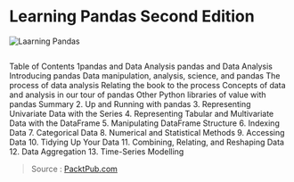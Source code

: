 # Learning Pandas Second Edition

![Laarning Pandas](https://static.packt-cdn.com/products/9781787123137/cover/smaller)

```python

```

Table of Contents 1pandas and Data Analysis pandas and Data Analysis Introducing pandas Data manipulation, analysis, science, and pandas The process of data analysis Relating the book to the process Concepts of data and analysis in our tour of pandas Other Python libraries of value with pandas Summary 2. Up and Running with pandas 3. Representing Univariate Data with the Series 4. Representing Tabular and Multivariate Data with the DataFrame 5. Manipulating DataFrame Structure 6. Indexing Data 7. Categorical Data 8. Numerical and Statistical Methods 9. Accessing Data 10. Tidying Up Your Data 11. Combining, Relating, and Reshaping Data 12. Data Aggregation 13. Time-Series Modelling

> Source : [PacktPub.com](https://www.packtpub.com)

